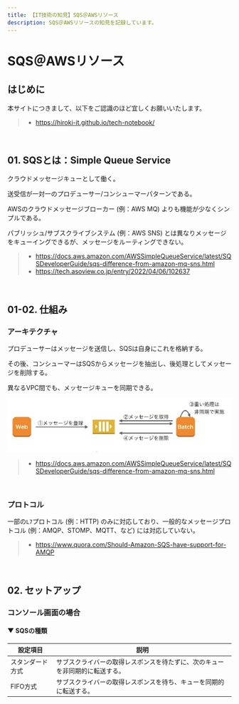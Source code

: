 ```yaml
---
title: 【IT技術の知見】SQS＠AWSリソース
description: SQS＠AWSリソースの知見を記録しています。
---
```


# SQS＠AWSリソース

## はじめに

本サイトにつきまして、以下をご認識のほど宜しくお願いいたします。

> - https://hiroki-it.github.io/tech-notebook/

<br>

## 01. SQSとは：Simple Queue Service

クラウドメッセージキューとして働く。

送受信が一対一のプロデューサー/コンシューマーパターンである。

AWSのクラウドメッセージブローカー (例：AWS MQ) よりも機能が少なくシンプルである。

パブリッシュ/サブスクライブシステム (例：AWS SNS) とは異なりメッセージをキューイングできるが、メッセージをルーティングできない。

> - https://docs.aws.amazon.com/AWSSimpleQueueService/latest/SQSDeveloperGuide/sqs-difference-from-amazon-mq-sns.html
> - https://tech.asoview.co.jp/entry/2022/04/06/102637

<br>

## 01-02. 仕組み

### アーキテクチャ

プロデューサーはメッセージを送信し、SQSは自身にこれを格納する。

その後、コンシューマーはSQSからメッセージを抽出し、後処理としてメッセージを削除する。

異なるVPC間でも、メッセージキューを同期できる。

![AmazonSQSとは](https://raw.githubusercontent.com/hiroki-it/tech-notebook-images/master/images/SQS.jpeg)

> - https://docs.aws.amazon.com/AWSSimpleQueueService/latest/SQSDeveloperGuide/sqs-difference-from-amazon-mq-sns.html

<br>

### プロトコル

一部の`L7`プロトコル (例：HTTP) のみに対応しており、一般的なメッセージプロトコル (例：AMQP、STOMP、MQTT、など) には対応していない。

> - https://www.quora.com/Should-Amazon-SQS-have-support-for-AMQP

<br>

## 02. セットアップ

### コンソール画面の場合

#### ▼ SQSの種類

| 設定項目         | 説明                                                                         |
| ---------------- | ---------------------------------------------------------------------------- |
| スタンダード方式 | サブスクライバーの取得レスポンスを待たずに、次のキューを非同期的に転送する。 |
| FIFO方式         | サブスクライバーの取得レスポンスを待ち、キューを同期的に転送する。           |

<br>
